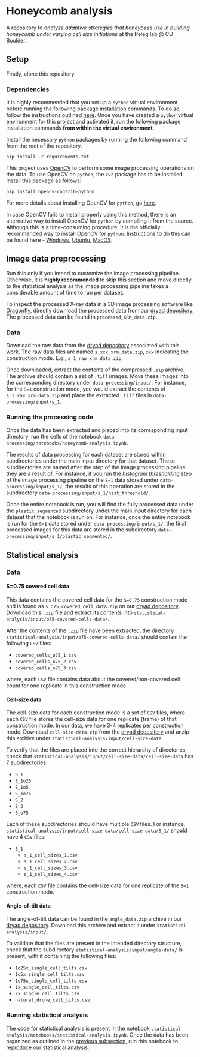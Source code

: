 # Honeycomb analysis
A repository to _analyze adaptive strategies that honeybees use in building honeycomb under varying cell size initiations_ at the Peleg lab @ CU Boulder.

## Setup

Firstly, clone this repository.

### Dependencies
It is highly recommended that you set up a `python` virtual environment before running the following package installation commands. To do so, follow the instructions outlined [here](https://packaging.python.org/en/latest/guides/installing-using-pip-and-virtual-environments/#create-and-use-virtual-environments). Once you have created a `python` virtual environment for this project and activated it, run the following package installation commands **from within the virtual environment**.

Install the necessary `python` packages by running the following command from the root of the repository.
```
pip install -r requirements.txt
```
This project uses [OpenCV](https://opencv.org/) to perform some image processing operations on the data. To use OpenCV on `python`, the `cv2` package has to be installed. Install this package as follows:
```
pip install opencv-contrib-python
```
For more details about installing OpenCV for `python`, go [here](https://github.com/opencv/opencv-python).

In case OpenCV fails to install properly using this method, there is an alternative way to install OpenCV for `python` by compiling it from the source. Although this is a time-consuming procedure, it is the officially recommended way to install OpenCV for `python`. Instructions to do this can be found here - [Windows](https://pyimagesearch.com/2022/04/25/installing-opencv-on-windows/), [Ubuntu](https://pyimagesearch.com/2018/08/15/how-to-install-opencv-4-on-ubuntu/), [MacOS](https://pyimagesearch.com/2018/08/17/install-opencv-4-on-macos/).

## Image data preprocessing
Run this only if you intend to customize the image processing pipeline. Otherwise, it is **highly recommended** to skip this section and move directly to the statistical analysis as the image processing pipeline takes a considerable amount of time to run per dataset.

To inspect the processed X-ray data in a 3D image processing software like [Dragonfly](https://dragonfly.comet.tech/), directly download the processed data from our [dryad depository](https://doi.org/10.5061/dryad.z8w9ghxmw). The processed data can be found in `processed_XRM_data.zip`.

### Data
Download the raw data from the [dryad depository](https://doi.org/10.5061/dryad.z8w9ghxmw) associated with this work. The raw data files are named `s_xxx_xrm_data.zip`, `xxx` indicating the construction mode. E.g., `s_1_raw_xrm_data.zip`.

Once downloaded, extract the contents of the compressed `.zip` archive. The archive should contain a set of `.tiff` images. Move these images into the corresponding directory under `data-processing/input/`. For instance, for the `S=1` construction mode, you would extract the contents of `s_1_raw_xrm_data.zip` and place the extracted `.tiff` files in  `data-processing/input/s_1`.

### Running the processing code
Once the data has been extracted and placed into its corresponding input directory, run the cells of the notebook `data-processing/notebooks/honeycomb-analysis.ipynb`.

The results of data processing for each dataset are stored within subdirectories under the main input directory for that dataset. These subdirectories are named after the step of the image processing pipeline they are a result of. For instance, if you run the _histogram thresholding_ step of the image processing pipeline on the `S=1` data stored under `data-processing/input/s_1/`, the results of this operation are stored in the subdirectory `data-processing/input/s_1/hist_threshold/`.

Once the entire notebook is run, you will find the fully processed data under the `plastic_segmented` subdirectory under the main input directory for each dataset that the notebook is run on. For instance, once the entire notebook is run for the `S=1` data stored under `data-processing/input/s_1/`, the final processed images for this data are stored in the subdirectory `data-processing/input/s_1/plastic_segmented/`.

## Statistical analysis

### Data

#### S=0.75 covered cell data
This data contains the covered cell data for the `S=0.75` construction mode and is found as `s_o75_covered_cell_data.zip` on our [dryad depository](https://doi.org/10.5061/dryad.z8w9ghxmw). Download this `.zip` file and extract its contents into `statistical-analysis/input/o75-covered-cells-data/`.

After the contents of the `.zip` file have been extracted, the directory `statistical-analysis/input/o75-covered-cells-data/` should contain the following `CSV` files:
- `covered_cells_o75_1.csv`
- `covered_cells_o75_2.csv`
- `covered_cells_o75_3.csv`

where, each `CSV` file contains data about the covered/non-covered cell count for one replicate in this construction mode.

#### Cell-size data
The cell-size data for each construction mode is a set of `CSV` files, where each `CSV` file stores the cell-size data for one replicate (frame) of that construction mode. In our data, we have 3-4 replicates per construction mode. Download `cell-size-data.zip` from the [dryad depository](https://doi.org/10.5061/dryad.z8w9ghxmw) and unzip this archive under `statistical-analysis/input/cell-size-data`.

To verify that the files are placed into the correct hierarchy of directories, check that `statistical-analysis/input/cell-size-data/cell-size-data` has 7 subdirectories:
- `S_1`
- `S_1o25`
- `S_1o5`
- `S_1o75`
- `S_2`
- `S_3`
- `S_o75`

Each of these subdirectories should have multiple `CSV` files. For instance, `statistical-analysis/input/cell-size-data/cell-size-data/S_1/` should have 4 `CSV` files:
- `S_1`
    - `s_1_cell_sizes_1.csv`
    - `s_1_cell_sizes_2.csv`
    - `s_1_cell_sizes_3.csv`
    - `s_1_cell_sizes_4.csv`
    
where, each `CSV` file contains the cell-size data for one replicate of the `S=1` construction mode.

#### Angle-of-tilt data
The angle-of-tilt data can be found in the `angle_data.zip` archive in our [dryad depository](https://doi.org/10.5061/dryad.z8w9ghxmw). Download this archive and extract it under `statistical-analysis/input/`.

To validate that the files are present in the intended directory structure, check that the subdirectory `statistical-analysis/input/angle-data/` is present, with it containing the following files:
- `1o25x_single_cell_tilts.csv`
- `1o5x_single_cell_tilts.csv`
- `1o75x_single_cell_tilts.csv`
- `1x_single_cell_tilts.csv`
- `2x_single_cell_tilts.csv`
- `natural_drone_cell_tilts.csv`.

### Running statistical analysis
The code for statistical analysis is present in the notebook `statistical-analysis/notebooks/statistical-analysis.ipynb`. Once the data has been organized as outlined in the [previous subsection](#data-1), run this notebook to reproduce our statistical analysis.